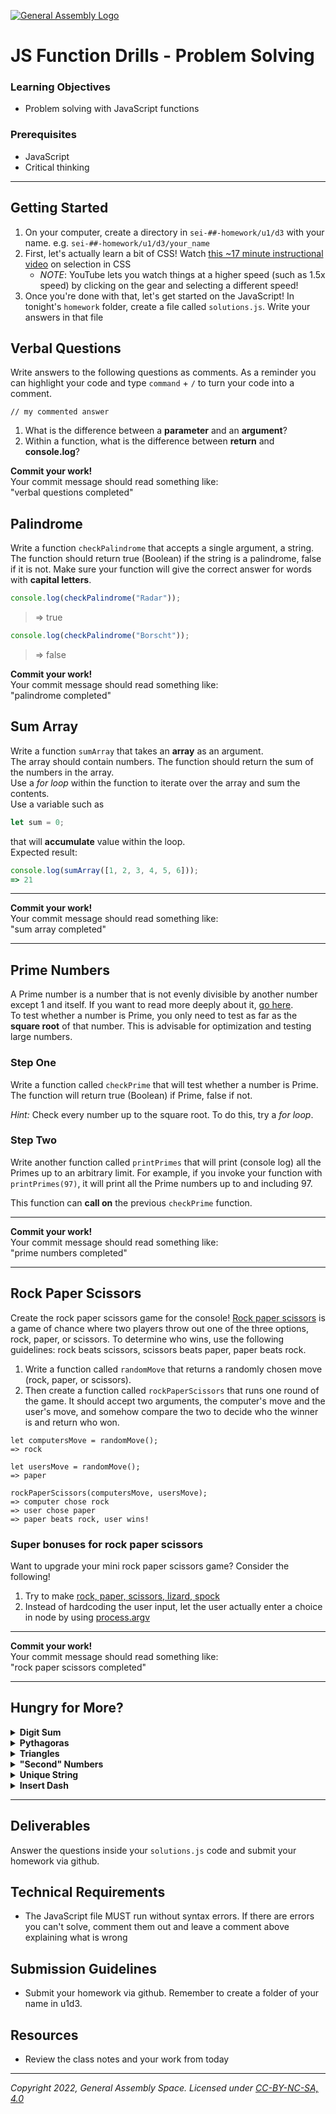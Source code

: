 [![General Assembly Logo](https://ga-dash.s3.amazonaws.com/production/assets/logo-9f88ae6c9c3871690e33280fcf557f33.png)](https://generalassemb.ly)

# JS Function Drills - Problem Solving

### Learning Objectives

- Problem solving with JavaScript functions

### Prerequisites

- JavaScript
- Critical thinking

---

## Getting Started

1. On your computer, create a directory in `sei-##-homework/u1/d3` with your name. e.g. `sei-##-homework/u1/d3/your_name`
1. First, let's actually learn a bit of CSS! Watch [this ~17 minute instructional video](https://www.youtube.com/watch?v=g0Aq2kP5-CY&index=5&list=PLdnONIhPScST0Vy4LrIZiYKpFNoxgyH7J) on selection in CSS
   - _NOTE_: YouTube lets you watch things at a higher speed (such as 1.5x speed) by clicking on the gear and selecting a different speed!
1. Once you're done with that, let's get started on the JavaScript! In tonight's `homework` folder, create a file called `solutions.js`. Write your answers in that file

## Verbal Questions

Write answers to the following questions as comments. As a reminder you can highlight your code and type `command` + `/` to turn your code into a comment.

```
// my commented answer
```

1. What is the difference between a **parameter** and an **argument**?
1. Within a function, what is the difference between **return** and **console.log**?

**Commit your work!**  
Your commit message should read something like:  
"verbal questions completed"

## Palindrome

Write a function `checkPalindrome` that accepts a single argument, a string. The function should return true (Boolean) if the string is a palindrome, false if it is not. Make sure your function will give the correct answer for words with **capital letters**.

```javascript
console.log(checkPalindrome("Radar"));
```

> => true

```javascript
console.log(checkPalindrome("Borscht"));
```

> => false

**Commit your work!**  
Your commit message should read something like:  
"palindrome completed"

## Sum Array

Write a function `sumArray` that takes an **array** as an argument.  
The array should contain numbers. The function should return the sum of the numbers in the array.  
Use a _for loop_ within the function to iterate over the array and sum the contents.  
Use a variable such as

```javascript
let sum = 0;
```

that will **accumulate** value within the loop.  
Expected result:

```javascript
console.log(sumArray([1, 2, 3, 4, 5, 6]));
=> 21
```

---

**Commit your work!** \
Your commit message should read something like: \
"sum array completed"

---

## Prime Numbers

A Prime number is a number that is not evenly divisible by another number except 1 and itself. If you want to read more deeply about it, [go here](https://en.wikipedia.org/wiki/Prime_number).  
To test whether a number is Prime, you only need to test as far as the **square root** of that number. This is advisable for optimization and testing large numbers.

### Step One

Write a function called `checkPrime` that will test whether a number is Prime. The function will return true (Boolean) if Prime, false if not.

_Hint:_ Check every number up to the square root. To do this, try a _for loop_.

### Step Two

Write another function called `printPrimes` that will print (console log) all the Primes up to an arbitrary limit. For example, if you invoke your function with `printPrimes(97)`, it will print all the Prime numbers up to and including 97.

This function can **call on** the previous `checkPrime` function.

---

**Commit your work!** \
Your commit message should read something like: \
"prime numbers completed"

---

## Rock Paper Scissors

Create the rock paper scissors game for the console! [Rock paper scissors](https://en.wikipedia.org/wiki/Rock%E2%80%93paper%E2%80%93scissors) is a game of chance where two players throw out one of the three options, rock, paper, or scissors. To determine who wins, use the following guidelines: rock beats scissors, scissors beats paper, paper beats rock.

1. Write a function called `randomMove` that returns a randomly chosen move (rock, paper, or scissors).
1. Then create a function called `rockPaperScissors` that runs one round of the game. It should accept two arguments, the computer's move and the user's move, and somehow compare the two to decide who the winner is and return who won.

```
let computersMove = randomMove();
=> rock

let usersMove = randomMove();
=> paper

rockPaperScissors(computersMove, usersMove);
=> computer chose rock
=> user chose paper
=> paper beats rock, user wins!
```

### Super bonuses for rock paper scissors

Want to upgrade your mini rock paper scissors game? Consider the following!

1. Try to make [rock, paper, scissors, lizard, spock](http://bigbangtheory.wikia.com/wiki/Rock_Paper_Scissors_Lizard_Spock)
1. Instead of hardcoding the user input, let the user actually enter a choice in node by using [process.argv](https://nodejs.org/docs/latest/api/process.html#process_process_argv)

---

**Commit your work!** \
Your commit message should read something like: \
"rock paper scissors completed"

---

## Hungry for More?

<details><summary><strong>Digit Sum</strong></summary>

Write a function `sumDigits` that accepts a number and returns the sum of its digits.

```
console.log(sumDigits(42));
```

> => 6

---

**Commit your work!** \
Your commit message should read something like: \
"hfm digit sum completed"

---

</details>

<details><summary><strong>Pythagoras</strong></summary>

Write a function `calculateSide` that takes two arguments: `sideA` and `sideB`, and returns the solution for sideC using the Pythagorean theorem.

_hint:_ discover the Pythagorean Theorem on a website called google.com  
_hint:_ checkout the [Math methods](https://developer.mozilla.org/en-US/docs/Web/JavaScript/Reference/Global_Objects/Math) in javascript

```
console.log(calculateSide(8, 6));
=> 10
```

---

**Commit your work!** \
Your commit message should read something like: \
"hfm pythagoras completed"

---

</details>

<details><summary><strong>Triangles</strong></summary>

Write a loop that console logs a **right isosceles triangle** made of '#' that has the height and length of the argument.

> Ex: argument is 7

```
#
##
###
####
#####
######
#######
```

Write a loop that console logs an **upside down right isosceles triangle** made of '#' that has the height and length of the argument.

> Ex: argument is 6

```
######
#####
####
###
##
#
```

---

**Commit your work!** \
Your commit message should read something like: \
"hfm triangles completed"

---

</details>

<details><summary><strong>"Second" Numbers</strong></summary>

Write a function `secondNumbers` that takes an **array** as an argument and returns the second highest and second lowest numbers. Make it so that it works even if the array is out of order.

```
console.log(secondNumbers([4,2,6,9,5]));
=> second highest: 6
=> second lowest: 4
```

---

**Commit your work!** \
Your commit message should read something like: \
"hfm second numbers completed"

---

</details>

<details><summary><strong>Unique String</strong></summary>

Write a function `uniqueString` that takes a string as an argument and returns the string with any duplicate letters taken out. Meaning, only the first instance of a letter should remain in the string, thus returning a full string of unique characters (e.g. icecream => iceram). Make it work for just a single string with no spaces or punctuation.

```
console.log(uniqueString("helloworld));
=> helowrd
```

---

**Commit your work!** \
Your commit message should read something like: \
"hfm unique string completed"

---

</details>

<details><summary><strong>Insert Dash</strong></summary>

Write a function `insertDash` that accepts a number as a parameter and returns a string with a dash inserted between any consecutive **odd numbers**. There should not be a dash at the end, it goes only between numbers.

```javascript
console.log(insertDash(454793));
```

> => 4547-9-3

**Commit your work!**  
Your commit message should read something like:  
"hfm insert dash completed"

</details>

---

## Deliverables

Answer the questions inside your `solutions.js` code and submit your homework via github.

## Technical Requirements

- The JavaScript file MUST run without syntax errors. If there are errors you can't solve, comment them out and leave a comment above explaining what is wrong

## Submission Guidelines

- Submit your homework via github. Remember to create a folder of your name in u1d3.

## Resources

- Review the class notes and your work from today

---

_Copyright 2022, General Assembly Space. Licensed under [CC-BY-NC-SA, 4.0](https://creativecommons.org/licenses/by-nc-sa/4.0/)_
